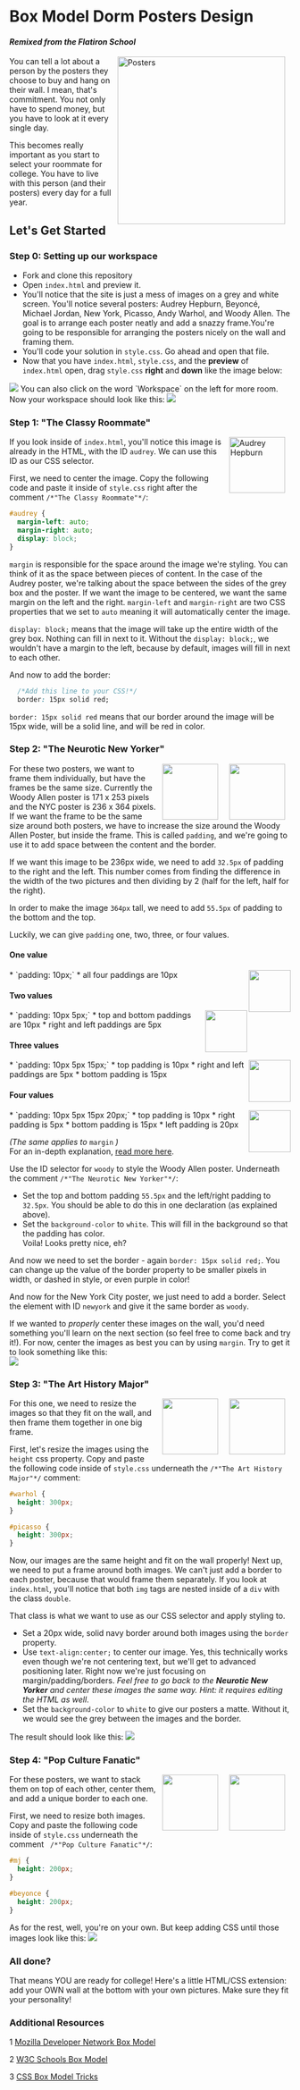# Box Model Dorm Posters Design
#### _Remixed from the Flatiron School_

<img src="https://s3.amazonaws.com/after-school-assets/posters.jpg" alt="Posters" align="right" width="300" hspace="10">

You can tell a lot about a person by the posters they choose to buy and hang on their wall. I mean, that's commitment. You not only have to spend money, but you have to look at it every single day. 

This becomes really important as you start to select your roommate for college. You have to live with this person (and their posters) every day for a full year.

## Let's Get Started

### Step 0: Setting up our workspace
* Fork and clone this repository
* Open `index.html` and preview it.
* You'll notice that the site is just a mess of images on a grey and white screen. You'll notice several posters: Audrey Hepburn, Beyoncé, Michael Jordan, New York, Picasso, Andy Warhol, and Woody Allen. The goal is to arrange each poster neatly and add a snazzy frame.You're going to be responsible for arranging the posters nicely on the wall and framing them.
* You'll code your solution in `style.css`. Go ahead and open that file.
* Now that you have `index.html`, `style.css`, and the **preview** of `index.html` open, drag `style.css` **right** and **down** like the image below:  

<!--<img src="https://i.imgur.com/zgTSZO2.png">-->
<img src="images/window.png">
You can also click on the word `Workspace` on the left for more room.  Now your workspace should look like this:
<!--<img src="https://i.imgur.com/Xsq9DHK.png">-->
<img src="images/workspace.png">


### Step 1: "The Classy Roommate"

<img id="audrey"  src="https://s3.amazonaws.com/after-school-assets/audrey-poster.jpg" alt="Audrey Hepburn" align="right" width="100px" hspace="10">

If you look inside of `index.html`, you'll notice this image is already in the HTML, with the ID `audrey`. We can use this ID as our CSS selector. 

First, we need to center the image. Copy the following code and paste it inside of `style.css` right after the comment `/*"The Classy Roommate"*/`:

```css
#audrey {
  margin-left: auto;
  margin-right: auto;
  display: block;
}
```

`margin` is responsible for the space around the image we're styling. You can think of it as the space between pieces of content. In the case of the Audrey poster, we're talking about the space between the sides of the grey box and the poster. If we want the image to be centered, we want the same margin on the left and the right. `margin-left` and `margin-right` are two CSS properties that we set to `auto` meaning it will automatically center the image.

`display: block;` means that the image will take up the entire width of the grey box. Nothing can fill in next to it. Without the `display: block;`, we wouldn't have a margin to the left, because by default, images will fill in next to each other.

And now to add the border:

```css
  /*Add this line to your CSS!*/
  border: 15px solid red;
```

`border: 15px solid red` means that our border around the image will be 15px wide, will be a solid line, and will be red in color.


### Step 2: "The Neurotic New Yorker"

<img src="https://s3.amazonaws.com/after-school-assets/newyork-poster.jpg" align="right" width="100px" hspace="10">
<img src="https://s3.amazonaws.com/after-school-assets/woody-poster.jpg" align="right" width="100px" hspace="10">


For these two posters, we want to frame them individually, but have the frames be the same size. Currently the Woody Allen poster is 171 x 253 pixels and the NYC poster is 236 x 364 pixels. If we want the frame to be the same size around both posters, we have to increase the size around the Woody Allen Poster, but inside the frame.  This is called `padding`, and we're going to use it to add space between the content and the border.  

If we want this image to be 236px wide, we need to add `32.5px` of padding to the right and the left. This number comes from finding the difference in the width of the two pictures and then dividing by 2 (half for the left, half for the right).

In order to make the image `364px` tall, we need to add `55.5px` of padding to the bottom and the top.

Luckily, we can give `padding` one, two, three, or four values. 

#### One value
<img src="https://i.imgur.com/yTSgH2K.png" align="right" height="75px">
* `padding: 10px;`
  * all four paddings are 10px

#### Two values
<img src="https://i.imgur.com/eLC41ac.png" align="right" height="75px">
* `padding: 10px 5px;`
  * top and bottom paddings are 10px
  * right and left paddings are 5px

#### Three values
<img src="https://i.imgur.com/qMXHXok.png" align="right" height="75px">
* `padding: 10px 5px 15px;`
  * top padding is 10px
  * right and left paddings are 5px
  * bottom padding is 15px

#### Four values
<img src="https://i.imgur.com/fy6Mz6u.png" align="right" height="75px">
* `padding: 10px 5px 15px 20px;`
  * top padding is 10px
  * right padding is 5px
  * bottom padding is 15px
  * left padding is 20px

_(The same applies to_ `margin` _)_  
For an in-depth explanation, <a href="http://www.w3schools.com/cssref/pr_margin.asp" target="_blank">read more here</a>.

Use the ID selector for `woody` to style the Woody Allen poster. Underneath the comment `/*"The Neurotic New Yorker"*/`:
* Set the top and bottom padding `55.5px` and the left/right padding to `32.5px`.  You should be able to do this in one declaration (as explained above).
* Set the `background-color` to `white`.  This will fill in the background so that the padding has color.  
Voila! Looks pretty nice, eh?


And now we need to set the border - again `border: 15px solid red;`. You can change up the value of the border property to be smaller pixels in width, or dashed in style, or even purple in color! 

And now for the New York City poster, we just need to add a border. Select the element with ID `newyork` and give it the same border as `woody`.

If we wanted to _properly_ center these images on the wall, you'd need something you'll learn on the next section (so feel free to come back and try it!). For now, center the images as best you can by using `margin`.  Try to get it to look something like this:  
<img src="http://i.imgur.com/M4PIi9x.png">

### Step 3: "The Art History Major"

<img src="https://s3.amazonaws.com/after-school-assets/picasso-poster.jpg" align="right" width="100px" hspace="10">
<img src="https://s3.amazonaws.com/after-school-assets/warhol-poster.jpg" align="right" width="100px" hspace="10">

For this one, we need to resize the images so that they fit on the wall, and then frame them together in one big frame.

First, let's resize the images using the `height` css property. Copy and paste the following code inside of `style.css` underneath the `/*"The Art History Major"*/` comment:

```css
#warhol {
  height: 300px;
}

#picasso {
  height: 300px;
}
```

Now, our images are the same height and fit on the wall properly! Next up, we need to put a frame around both images. We can't just add a border to each poster, because that would frame them separately. If you look at `index.html`, you'll notice that both `img` tags are nested inside of a `div` with the class `double`.

That class is what we want to use as our CSS selector and apply styling to.
* Set a 20px wide, solid navy border around both images using the `border` property. 
* Use `text-align:center;` to center our image. Yes, this technically works even though we're not centering text, but we'll get to advanced positioning later.  Right now we're just focusing on margin/padding/borders.  _Feel free to go back to the **Neurotic New Yorker** and center these images the same way. Hint: it requires editing the HTML as well_.
* Set the `background-color` to `white` to give our posters a matte. Without it, we would see the grey between the images and the border.

The result should look like this:
<img src="http://i.imgur.com/nECafAF.png">

### Step 4: "Pop Culture Fanatic"

<img src="https://s3.amazonaws.com/after-school-assets/michael-jordan-poster.jpg" align="right" width="100px" hspace="10">
<img src="https://s3.amazonaws.com/after-school-assets/beyonce-poster.jpg" align="right" width="100px" hspace="10">

For these posters, we want to stack them on top of each other, center them, and add a unique border to each one.

First, we need to resize both images. Copy and paste the following code inside of `style.css` underneath the comment `
/*"Pop Culture Fanatic"*/`:

```css
#mj {
  height: 200px;
}

#beyonce {
  height: 200px;
}
```
As for the rest, well, you're on your own. But keep adding CSS until those images look like this: 
<img src="http://i.imgur.com/W580Rct.png">

### All done?
That means YOU are ready for college!  Here's a little HTML/CSS extension: add your OWN wall at the bottom with your own pictures.  Make sure they fit your personality!

### Additional Resources

1 [Mozilla Developer Network Box Model](https://developer.mozilla.org/en-US/docs/Web/CSS/box_model)

2 [W3C Schools Box Model](http://www.w3schools.com/css/css_boxmodel.asp)

3 [CSS Box Model Tricks](https://css-tricks.com/the-css-box-model/)




